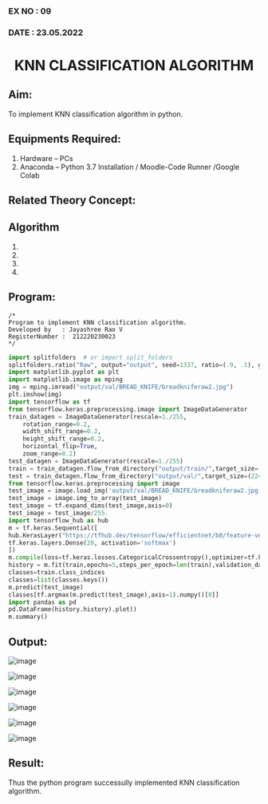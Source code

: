### EX NO : 09
### DATE  : 23.05.2022
# <p align="center"> KNN CLASSIFICATION ALGORITHM </p>
## Aim:
   To implement KNN classification algorithm in python.
## Equipments Required:
1. Hardware – PCs
2. Anaconda – Python 3.7 Installation / Moodle-Code Runner /Google Colab

## Related Theory Concept:

## Algorithm
1.
2.
3.
4.

## Program:
```
/*
Program to implement KNN classification algorithm.
Developed by   : Jayashree Rao V
RegisterNumber :  212220230023
*/
```
```python
import splitfolders  # or import split_folders
splitfolders.ratio("Raw", output="output", seed=1337, ratio=(.9, .1), group_prefix=None) # default values
import matplotlib.pyplot as plt
import matplotlib.image as mping
img = mping.imread("output/val/BREAD_KNIFE/breadkniferaw2.jpg")
plt.imshow(img)
import tensorflow as tf
from tensorflow.keras.preprocessing.image import ImageDataGenerator
train_datagen = ImageDataGenerator(rescale=1./255,
    rotation_range=0.2,
    width_shift_range=0.2,
    height_shift_range=0.2,
    horizontal_flip=True,
    zoom_range=0.2)
test_datagen = ImageDataGenerator(rescale=1./255)
train = train_datagen.flow_from_directory("output/train/",target_size=(224,224),seed=42,batch_size=32,class_mode="categorical")
test = train_datagen.flow_from_directory("output/val/",target_size=(224,224),seed=42,batch_size=32,class_mode="categorical")
from tensorflow.keras.preprocessing import image
test_image = image.load_img('output/val/BREAD_KNIFE/breadkniferaw2.jpg', target_size=(224,224))
test_image = image.img_to_array(test_image)
test_image = tf.expand_dims(test_image,axis=0)
test_image = test_image/255.
import tensorflow_hub as hub
m = tf.keras.Sequential([
hub.KerasLayer("https://tfhub.dev/tensorflow/efficientnet/b0/feature-vector/1"),
tf.keras.layers.Dense(20, activation='softmax')
])
m.compile(loss=tf.keras.losses.CategoricalCrossentropy(),optimizer=tf.keras.optimizers.Adam(),metrics=["accuracy"])
history = m.fit(train,epochs=5,steps_per_epoch=len(train),validation_data=test,validation_steps=len(test))
classes=train.class_indices
classes=list(classes.keys())
m.predict(test_image)
classes[tf.argmax(m.predict(test_image),axis=1).numpy()[0]]
import pandas as pd
pd.DataFrame(history.history).plot()
m.summary()

```
## Output:

![image](https://user-images.githubusercontent.com/74660507/169310428-cf241697-9655-4dbe-8558-d7fdb641cc84.png)

![image](https://user-images.githubusercontent.com/74660507/169310545-ab9cde07-95fa-4ef9-83c6-5426f23631d5.png)

![image](https://user-images.githubusercontent.com/74660507/169310600-85855370-9648-4790-b384-c58e2e2c2430.png)

![image](https://user-images.githubusercontent.com/74660507/169310688-d9b7eb76-9d67-4b14-888d-0b623d3d1496.png)

![image](https://user-images.githubusercontent.com/74660507/169310772-23759a09-e856-4a29-a3f7-6a760ad1fc5c.png)

![image](https://user-images.githubusercontent.com/74660507/169310866-32449759-2e34-4015-9851-6e39bf3b3c37.png)

## Result:
Thus the python program successully implemented KNN classification algorithm.
